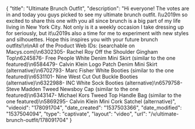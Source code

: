 {
    "title": "Ultimate Brunch Outfit",
    "description": "Hi everyone! The votes are in and today you guys picked to see my ultimate brunch outfit. I\u2019m so excited to share this one with you all since brunch is a big part of my life living in New York City. Not only is it a weekly occasion I take dressing up for seriously, but it\u2019s also a time for me to experiment with new styles and silhouettes. Hope this inspires you with your future brunch outfits!\n\nAll of the Product Web IDs: (searchable on Macys.com)\n6302305- Rachel Roy Off the Shoulder Gingham Top\n6245876- Free People White Denim Mini Skirt (similar to the one featured)\n6584479- Calvin Klein Logo Patch Denim Mini Skirt (alternative)\n6702793- Marc Fisher White Booties (similar to the one featured)\n6531101- Nine West Cut Out Buckle Booties (alternative)\n6322988- INC White Sock Booties (alternative)\n6579758- Steve Madden Tweed Newsboy Cap (similar to the one featured)\n6343147- Michael Kors Tweed Top Handle Bag (similar to the one featured)\n5869295- Calvin Klein Mini Cork Satchel (alternative)",
    "videoid": "178091704",
    "date_created": "1537503366",
    "date_modified": "1537504094",
    "type": "captivate",
    "layout": "video",
    "url": "\/v\/ultimate-brunch-outfit\/178091704"
}